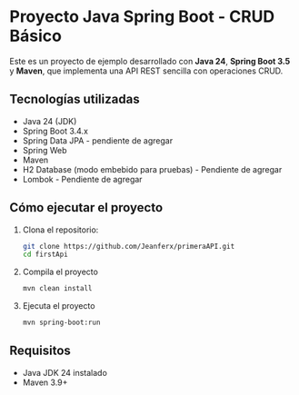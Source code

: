 # Proyecto Java Spring Boot - CRUD Básico

Este es un proyecto de ejemplo desarrollado con **Java 24**, **Spring Boot 3.5** y **Maven**, que implementa una API REST sencilla con operaciones CRUD.

## Tecnologías utilizadas

- Java 24 (JDK)
- Spring Boot 3.4.x
- Spring Data JPA - pendiente de agregar
- Spring Web
- Maven
- H2 Database (modo embebido para pruebas) - Pendiente de agregar
- Lombok - Pendiente de agregar

## Cómo ejecutar el proyecto

1. Clona el repositorio:
   ```bash
   git clone https://github.com/Jeanferx/primeraAPI.git
   cd firstApi

2. Compila el proyecto
    ```bash
    mvn clean install

3. Ejecuta el proyecto 
    ```bash
    mvn spring-boot:run

## Requisitos

- Java JDK 24 instalado
- Maven 3.9+

